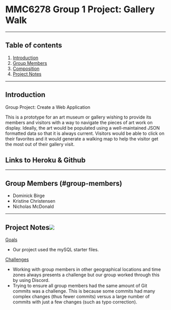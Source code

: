 # MMC6278 Group 1 Project: Gallery Walk
---

## Table of contents
1. [Introduction](#introduction)
3. [Group Members](#group-members)
4. [Composition](#composition)
5. [Project Notes](#project-notes)
---

## Introduction

Group Project: Create a Web Application

This is a prototype for an art museum or gallery wishing to provide its members and visitors with a way to navigate the pieces of art work on display. Ideally, the art would be populated using a well-maintained JSON formatted data so that it is always current. Visitors would be able to click on their favorites and it would generate a walking map to help the visitor get the most out of their gallery visit.


## Links to Heroku & Github

[Click here to view live website]: https://mmc6278-group1-project.herokuapp.com/
[Click here for the Github Repo]: git@github.com:kristinechristensen/mmc6278-group1-birge-christensen-macDonald.git

---

## Group Members (#group-members)

* Dominick Birge
* Kristine Christensen
* Nicholas McDonald

---



## Project Notes[![](./docs/img/pin.svg)](#project-notes)
<u>Goals</u>
* Our project used the mySQL starter files. 



<u>Challenges</u>
* Working with group members in other geographical locations and time zones always presents a challenge but our group worked through this by using Discord.
* Trying to ensure all group members had the same amount of Git commits was a challenge. This is because some commits had many complex changes (thus fewer commits) versus a large number of commits with just a few changes (such as typo correction).

